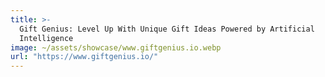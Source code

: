 ```yaml
---
title: >-
  Gift Genius: Level Up With Unique Gift Ideas Powered by Artificial
  Intelligence
image: ~/assets/showcase/www.giftgenius.io.webp
url: "https://www.giftgenius.io/"
---
```


